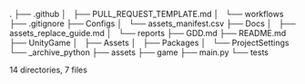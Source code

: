 .
├── .github
│   ├── PULL_REQUEST_TEMPLATE.md
│   └── workflows
├── .gitignore
├── Configs
│   └── assets_manifest.csv
├── Docs
│   ├── assets_replace_guide.md
│   └── reports
├── GDD.md
├── README.md
├── UnityGame
│   ├── Assets
│   ├── Packages
│   └── ProjectSettings
└── _archive_python
    ├── assets
    ├── game
    ├── main.py
    └── tests

14 directories, 7 files
